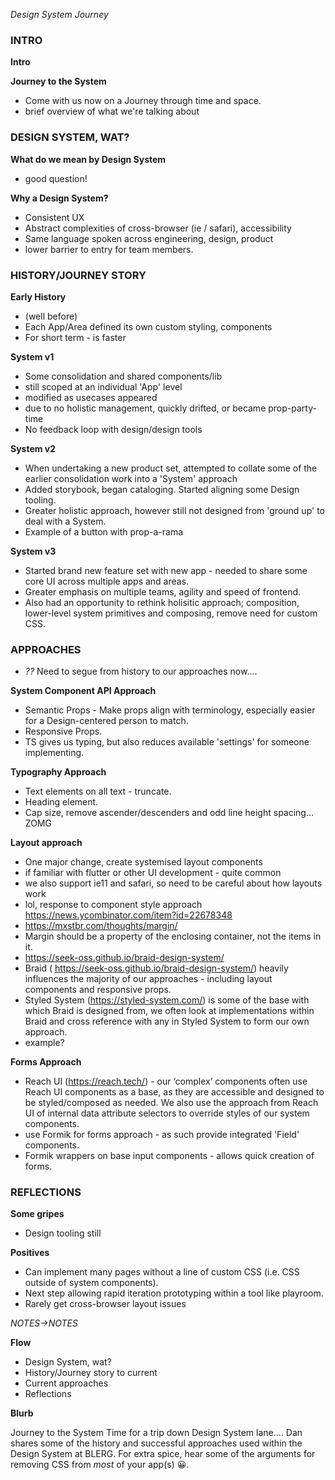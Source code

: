 _Design System Journey_

### INTRO

**Intro**

**Journey to the System**

- Come with us now on a Journey through time and space.
- brief overview of what we're talking about

### DESIGN SYSTEM, WAT?

**What do we mean by Design System**

- good question!

**Why a Design System?**

- Consistent UX
- Abstract complexities of cross-browser (ie / safari), accessibility
- Same language spoken across engineering, design, product
- lower barrier to entry for team members.

### HISTORY/JOURNEY STORY

**Early History**

- (well before)
- Each App/Area defined its own custom styling, components
- For short term - is faster

**System v1**

- Some consolidation and shared components/lib
- still scoped at an individual 'App' level
- modified as usecases appeared
- due to no holistic management, quickly drifted, or became prop-party-time
- No feedback loop with design/design tools

**System v2**

- When undertaking a new product set, attempted to collate some of the earlier consolidation work into a 'System' approach
- Added storybook, began cataloging. Started aligning some Design tooling.
- Greater holistic approach, however still not designed from 'ground up' to deal with a System.
- Example of a button with prop-a-rama

**System v3**

- Started brand new feature set with new app - needed to share some core UI across multiple apps and areas.
- Greater emphasis on multiple teams, agility and speed of frontend.
- Also had an opportunity to rethink holisitic approach; composition, lower-level system primitives and composing, remove need for custom CSS.

### APPROACHES

- _??_ Need to segue from history to our approaches now....

**System Component API Approach**

- Semantic Props - Make props align with terminology, especially easier for a Design-centered person to match.
- Responsive Props.
- TS gives us typing, but also reduces available 'settings' for someone implementing.

**Typography Approach**

- Text elements on all text - truncate.
- Heading element.
- Cap size, remove ascender/descenders and odd line height spacing... ZOMG

**Layout approach**

- One major change, create systemised layout components
- if familiar with flutter or other UI development - quite common
- we also support ie11 and safari, so need to be careful about how layouts work
- lol, response to component style approach https://news.ycombinator.com/item?id=22678348
- https://mxstbr.com/thoughts/margin/
- Margin should be a property of the enclosing container, not the items in it.
- https://seek-oss.github.io/braid-design-system/
- Braid ( https://seek-oss.github.io/braid-design-system/) heavily influences the majority of our approaches - including layout components and responsive props.
- Styled System (https://styled-system.com/) is some of the base with which Braid is designed from, we often look at implementations within Braid and cross reference with any in Styled System to form our own approach.
- example?

**Forms Approach**

- Reach UI (https://reach.tech/) - our ‘complex’ components often use Reach UI components as a base, as they are accessible and designed to be styled/composed as needed. We also use the approach from Reach UI of internal data attribute selectors to override styles of our system components.
- use Formik for forms approach - as such provide integrated 'Field' components.
- Formik wrappers on base input components - allows quick creation of forms.

### REFLECTIONS

**Some gripes**

- Design tooling still

**Positives**

- Can implement many pages without a line of custom CSS (i.e. CSS outside of system components).
- Next step allowing rapid iteration prototyping within a tool like playroom.
- Rarely get cross-browser layout issues

_NOTES->NOTES_

**Flow**

- Design System, wat?
- History/Journey story to current
- Current approaches
- Reflections

**Blurb**

Journey to the System
Time for a trip down Design System lane.... Dan shares some of the history and successful approaches used within the Design System at BLERG. For extra spice, hear some of the arguments for removing CSS from _most_ of your app(s) 😀.

